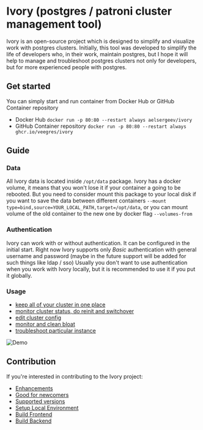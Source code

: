# Ivory (postgres / patroni cluster management tool)

Ivory is an open-source project which is designed to simplify and visualize work with postgres clusters.
Initially, this tool was developed to simplify the life of developers who, in their work, maintain postgres, but
I hope it will help to manage and troubleshoot postgres clusters not only for developers, but for more
experienced people with postgres.

## Get started

You can simply start and run container from Docker Hub or GitHub Container repository

- Docker Hub `docker run -p 80:80 --restart always aelsergeev/ivory`
- GitHub Container repository `docker run -p 80:80 --restart always ghcr.io/veegres/ivory`

## Guide

### Data

All Ivory data is located inside `/opt/data` package. Ivory has a docker volume, it means that you won't
lose it if your container a going to be rebooted. But you need to consider mount this package to your 
local disk if you want to save the data between different containers 
`--mount type=bind,source=YOUR_LOCAL_PATH,target=/opt/data`, or you can mount volume of the 
old container to the new one by docker flag `--volumes-from`

### Authentication
Ivory can work with or without authentication. It can be configured in the initial start. Right now
Ivory supports only _Basic_ authentication with general username and password (maybe in the future support
will be added for such things like ldap / sso)
Usually you don't want to use authentication when you work with Ivory locally, but it is recommended
to use it if you put it globally.

### Usage
- [keep all of your cluster in one place](doc/clusters.md)
- [monitor cluster status, do reinit and switchover](doc/overview.md)
- [edit cluster config](doc/config.md)
- [monitor and clean bloat](doc/bloat.md)
- [troubleshoot particular instance](doc/instance.md)

![Demo](doc/images/demo.gif)


## Contribution

If you're interested in contributing to the Ivory project:

- [Enhancements](https://github.com/veegres/ivory/issues)
- [Good for newcomers](https://github.com/veegres/ivory/issues?q=is%3Aissue+is%3Aopen+label%3A%22good+first+issue%22)
- [Supported versions](SECURITY.md)
- [Setup Local Environment](docker/development/README.md)
- [Build Frontend](web/README.md)
- [Build Backend](service/README.md)
